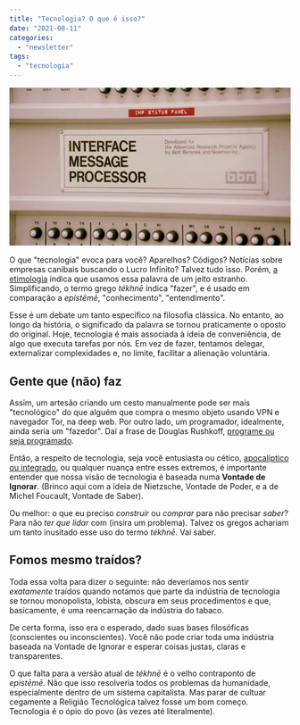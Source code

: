 ```yaml
---
title: "Tecnologia? O que é isso?"
date: "2021-08-11"
categories: 
  - "newsletter"
tags: 
  - "tecnologia"
---
```


![first_internet.jpg](images/57403809-1ed6-41cd-be02-310301be9859.jpg)

O que "tecnologia" evoca para você? Aparelhos? Códigos? Notícias sobre empresas canibais buscando o Lucro Infinito? Talvez tudo isso. Porém, [a etimologia](https://en.wikipedia.org/wiki/Techne) indica que usamos essa palavra de um jeito estranho. Simplificando, o termo grego _tékhnē_ indica "fazer", e é usado em comparação a _epistēmē_, "conhecimento", "entendimento".

Esse é um debate um tanto específico na filosofia clássica. No entanto, ao longo da história, o significado da palavra se tornou praticamente o oposto do original. Hoje, tecnologia é mais associada à ideia de conveniência, de algo que executa tarefas por nós. Em vez de fazer, tentamos delegar, externalizar complexidades e, no limite, facilitar a alienação voluntária.

## Gente que (não) faz

Assim, um artesão criando um cesto manualmente pode ser mais "tecnológico" do que alguém que compra o mesmo objeto usando VPN e navegador Tor, na deep web. Por outro lado, um programador, idealmente, ainda seria um "fazedor". Daí a frase de Douglas Rushkoff, [programe ou seja programado](https://www.amazon.com.br/As-Quest%C3%B5es-Essenciais-Era-Digital/dp/8502158821?__mk_pt_BR=%C3%85M%C3%85%C5%BD%C3%95%C3%91&crid=2KCC5HKDVVOXQ&dchild=1&keywords=douglas+rushkoff&qid=1628688337&sprefix=douglas+rush%2Caps%2C293&sr=8-4&linkCode=ll1&tag=eduf-20&linkId=486960ff1a2c7565924d1b1e2a9fcbd5&language=pt_BR&ref_=as_li_ss_tl).

Então, a respeito de tecnologia, seja você entusiasta ou cético, [apocalíptico ou integrado](https://www.amazon.com.br/Apocal%C3%ADpticos-Integrados-Umberto-Eco/dp/8527301571?__mk_pt_BR=%C3%85M%C3%85%C5%BD%C3%95%C3%91&crid=X6FP2ZCD8JS3&dchild=1&keywords=apocalipticos+e+integrados&qid=1628688528&sprefix=apocalipticos+e+%2Caps%2C324&sr=8-3&linkCode=ll1&tag=eduf-20&linkId=d24920c7685eda5cbef30ac3e50cc682&language=pt_BR&ref_=as_li_ss_tl), ou qualquer nuança entre esses extremos, é importante entender que nossa visão de tecnologia é baseada numa **Vontade de Ignorar**. (Brinco aqui com a ideia de Nietzsche, Vontade de Poder, e a de Michel Foucault, Vontade de Saber).

Ou melhor: o que eu preciso _construir_ ou _comprar_ para não precisar _saber_? Para não _ter que lidar_ com (insira um problema). Talvez os gregos achariam um tanto inusitado esse uso do termo _tékhnē_. Vai saber.

## Fomos mesmo traídos?

Toda essa volta para dizer o seguinte: não deveríamos nos sentir _exatamente_ traídos quando notamos que parte da indústria de tecnologia se tornou monopolista, lobista, obscura em seus procedimentos e que, basicamente, é uma reencarnação da indústria do tabaco.

De certa forma, isso era o esperado, dado suas bases filosóficas (conscientes ou inconscientes). Você não pode criar toda uma indústria baseada na Vontade de Ignorar e esperar coisas justas, claras e transparentes.

O que falta para a versão atual de _tékhnē_ é o velho contraponto de _epistēmē_. Não que isso resolveria todos os problemas da humanidade, especialmente dentro de um sistema capitalista. Mas parar de cultuar cegamente a Religião Tecnológica talvez fosse um bom começo. Tecnologia é o ópio do povo (às vezes até literalmente).

